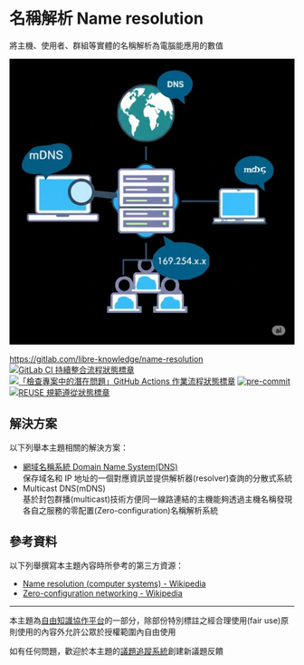 # 名稱解析 Name resolution

將主機、使用者、群組等實體的名稱解析為電腦能應用的數值

![主題代表圖](doc-assets/topic-avatar.512px.jpg "主題代表圖")

<https://gitlab.com/libre-knowledge/name-resolution>  
[![GitLab CI 持續整合流程狀態標章](https://gitlab.com/libre-knowledge/name-resolution/badges/main/pipeline.svg?ignore_skipped=true "點擊查看 GitLab CI 持續整合流程的運行狀態")](https://gitlab.com/libre-knowledge/name-resolution/-/commits/main) [![「檢查專案中的潛在問題」GitHub Actions 作業流程狀態標章](https://github.com/libre-knowledge/name-resolution/actions/workflows/check-potential-problems.yml/badge.svg "本專案使用 GitHub Actions 自動化檢查專案中的潛在問題")](https://github.com/libre-knowledge/name-resolution/actions/workflows/check-potential-problems.yml) [![pre-commit](https://img.shields.io/badge/pre--commit-enabled-brightgreen?logo=pre-commit&logoColor=white "本專案使用 pre-commit 檢查專案中的潛在問題")](https://github.com/pre-commit/pre-commit) [![REUSE 規範遵從狀態標章](https://api.reuse.software/badge/gitlab.com/libre-knowledge/name-resolution "本專案遵從 REUSE 規範降低軟體授權合規成本")](https://api.reuse.software/info/gitlab.com/libre-knowledge/name-resolution)

## 解決方案

以下列舉本主題相關的解決方案：

* [網域名稱系統 Domain Name System(DNS)](https://gitlab.com/libre-knowledge/dns)  
  保存域名和 IP 地址的一個對應資訊並提供解析器(resolver)查詢的分散式系統
* Multicast DNS(mDNS)  
  基於封包群播(multicast)技術方便同一線路連結的主機能夠透過主機名稱發現各自之服務的零配置(Zero-configuration)名稱解析系統

## 參考資料

以下列舉撰寫本主題內容時所參考的第三方資源：

* [Name resolution (computer systems) - Wikipedia](https://en.wikipedia.org/wiki/Name_resolution_(computer_systems))
* [Zero-configuration networking - Wikipedia](https://en.wikipedia.org/wiki/Zero-configuration_networking#Name_service_discovery)

---

本主題為[自由知識協作平台](https://libre-knowledge.github.io/)的一部分，除部份特別標註之經合理使用(fair use)原則使用的內容外允許公眾於授權範圍內自由使用

如有任何問題，歡迎於本主題的[議題追蹤系統](https://github.com/libre-knowledge/name-resolution/issues)創建新議題反饋
